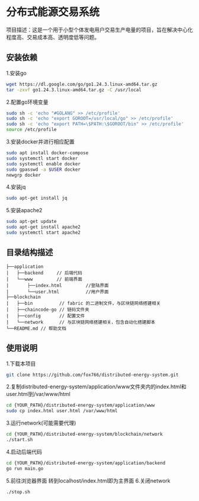 # 分布式能源交易系统
项目描述：这是一个用于小型个体发电用户交易生产电量的项目，旨在解决中心化程度高、交易成本高、透明度低等问题。
## 安装依赖
1.安装go
```bash
wget https://dl.google.com/go/go1.24.3.linux-amd64.tar.gz
tar -zxvf go1.24.3.linux-amd64.tar.gz -C /usr/local
```
2.配置go环境变量
```bash
sudo sh -c 'echo "#GOLANG" >> /etc/profile'
sudo sh -c 'echo "export GOROOT=/usr/local/go" >> /etc/profile'
sudo sh -c 'echo "export PATH=\$PATH:\$GOROOT/bin" >> /etc/profile'
source /etc/profile
```
3.安装docker并进行相应配置
```bash
sudo apt install docker-compose
sudo systemctl start docker
sudo systemctl enable docker
sudo gpasswd -a $USER docker
newgrp docker
```
4.安装jq
```bash
sudo apt-get install jq
```
5.安装apache2
```bash
sudo apt-get update
sudo apt-get install apache2
sudo systemctl start apache2
```
## 目录结构描述
```
├──application
|   ├──backend     // 后端代码
|   └──www         // 前端界面
|       ├──index.html         //登陆界面
|       └──user.html          //用户界面
├──blockchain
|   ├──bin          // fabric 的二进制文件，与区块链网络搭建相关
|   ├──chaincode-go // 链码文件夹
|   ├──config       // 配置文件
|   └──network      // 与区块链网络搭建相关，包含自动化搭建脚本
└──README.md // 帮助文档
```
## 使用说明
1.下载本项目
```bash
git clone https://github.com/fox766/distributed-energy-system.git
```
2.复制distributed-energy-system/application/www文件夹内的index.html和user.html到/var/www/html
```bash
cd {YOUR_PATH}/distributed-energy-system/application/www
sudo cp index.html user.html /var/www/html
```
3.运行network(可能需要代理)
```bash
cd {YOUR_PATH}/distributed-energy-system/blockchain/network
./start.sh
```
4.启动后端代码
```bash
cd {YOUR_PATH}/distributed-energy-system/application/backend
go run main.go
```
5.前往浏览器界面
转到localhost/index.html即为主界面
6.关闭network
```bash
./stop.sh
```

